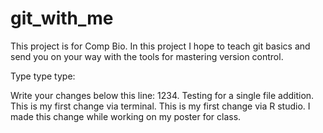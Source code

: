 # git_with_me
This project is for Comp Bio.  In this project I hope to teach git basics and send you on your way with the tools for mastering version control.

Type type type:

Write your changes below this line:
1234. Testing for a single file addition.
This is my first change via terminal.
This is my first change via R studio.
I made this change while working on my poster for class.
